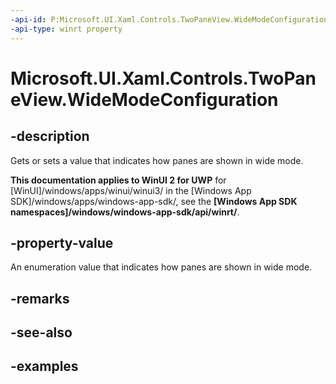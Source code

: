 ```yaml
---
-api-id: P:Microsoft.UI.Xaml.Controls.TwoPaneView.WideModeConfiguration
-api-type: winrt property
---
```


<!-- Property syntax.
public TwoPaneViewWideModeConfiguration WideModeConfiguration { get;  set; }
-->

# Microsoft.UI.Xaml.Controls.TwoPaneView.WideModeConfiguration

## -description

Gets or sets a value that indicates how panes are shown in wide mode.

**This documentation applies to WinUI 2 for UWP** for [WinUI]/windows/apps/winui/winui3/ in the [Windows App SDK]/windows/apps/windows-app-sdk/, see the **[Windows App SDK namespaces]/windows/windows-app-sdk/api/winrt/**.

## -property-value

An enumeration value that indicates how panes are shown in wide mode.

## -remarks

## -see-also

## -examples

